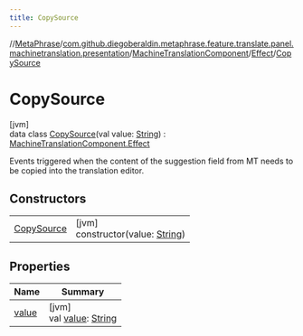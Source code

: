 ```yaml
---
title: CopySource
---
```

//[MetaPhrase](../../../../../index.html)/[com.github.diegoberaldin.metaphrase.feature.translate.panel.machinetranslation.presentation](../../../index.html)/[MachineTranslationComponent](../../index.html)/[Effect](../index.html)/[CopySource](index.html)



# CopySource



[jvm]\
data class [CopySource](index.html)(val value: [String](https://kotlinlang.org/api/latest/jvm/stdlib/kotlin/-string/index.html)) : [MachineTranslationComponent.Effect](../index.html)

Events triggered when the content of the suggestion field from MT needs to be copied into the translation editor.



## Constructors


| | |
|---|---|
| [CopySource](-copy-source.html) | [jvm]<br>constructor(value: [String](https://kotlinlang.org/api/latest/jvm/stdlib/kotlin/-string/index.html)) |


## Properties


| Name | Summary |
|---|---|
| [value](value.html) | [jvm]<br>val [value](value.html): [String](https://kotlinlang.org/api/latest/jvm/stdlib/kotlin/-string/index.html) |

